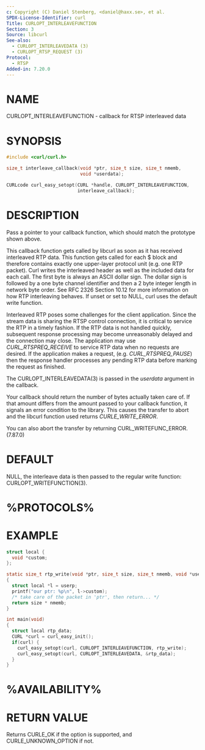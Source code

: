 ```yaml
---
c: Copyright (C) Daniel Stenberg, <daniel@haxx.se>, et al.
SPDX-License-Identifier: curl
Title: CURLOPT_INTERLEAVEFUNCTION
Section: 3
Source: libcurl
See-also:
  - CURLOPT_INTERLEAVEDATA (3)
  - CURLOPT_RTSP_REQUEST (3)
Protocol:
  - RTSP
Added-in: 7.20.0
---
```


# NAME

CURLOPT_INTERLEAVEFUNCTION - callback for RTSP interleaved data

# SYNOPSIS

~~~c
#include <curl/curl.h>

size_t interleave_callback(void *ptr, size_t size, size_t nmemb,
                           void *userdata);

CURLcode curl_easy_setopt(CURL *handle, CURLOPT_INTERLEAVEFUNCTION,
                          interleave_callback);
~~~

# DESCRIPTION

Pass a pointer to your callback function, which should match the prototype
shown above.

This callback function gets called by libcurl as soon as it has received
interleaved RTP data. This function gets called for each $ block and therefore
contains exactly one upper-layer protocol unit (e.g. one RTP packet). Curl
writes the interleaved header as well as the included data for each call. The
first byte is always an ASCII dollar sign. The dollar sign is followed by a
one byte channel identifier and then a 2 byte integer length in network byte
order. See RFC 2326 Section 10.12 for more information on how RTP interleaving
behaves. If unset or set to NULL, curl uses the default write function.

Interleaved RTP poses some challenges for the client application. Since the
stream data is sharing the RTSP control connection, it is critical to service
the RTP in a timely fashion. If the RTP data is not handled quickly,
subsequent response processing may become unreasonably delayed and the
connection may close. The application may use *CURL_RTSPREQ_RECEIVE* to
service RTP data when no requests are desired. If the application makes a
request, (e.g. *CURL_RTSPREQ_PAUSE*) then the response handler processes
any pending RTP data before marking the request as finished.

The CURLOPT_INTERLEAVEDATA(3) is passed in the *userdata* argument in
the callback.

Your callback should return the number of bytes actually taken care of. If
that amount differs from the amount passed to your callback function, it
signals an error condition to the library. This causes the transfer to abort
and the libcurl function used returns *CURLE_WRITE_ERROR*.

You can also abort the transfer by returning CURL_WRITEFUNC_ERROR. (7.87.0)

# DEFAULT

NULL, the interleave data is then passed to the regular write function:
CURLOPT_WRITEFUNCTION(3).

# %PROTOCOLS%

# EXAMPLE

~~~c
struct local {
  void *custom;
};

static size_t rtp_write(void *ptr, size_t size, size_t nmemb, void *userp)
{
  struct local *l = userp;
  printf("our ptr: %p\n", l->custom);
  /* take care of the packet in 'ptr', then return... */
  return size * nmemb;
}

int main(void)
{
  struct local rtp_data;
  CURL *curl = curl_easy_init();
  if(curl) {
    curl_easy_setopt(curl, CURLOPT_INTERLEAVEFUNCTION, rtp_write);
    curl_easy_setopt(curl, CURLOPT_INTERLEAVEDATA, &rtp_data);
  }
}
~~~

# %AVAILABILITY%

# RETURN VALUE

Returns CURLE_OK if the option is supported, and CURLE_UNKNOWN_OPTION if not.
